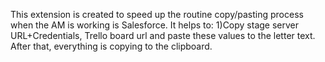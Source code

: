 This extension is created to speed up the routine copy/pasting process when the AM is working is Salesforce. It helps to: 
1)Copy stage server URL+Credentials, Trello board url and paste these values to the letter text. After that, everything is copying to the clipboard.